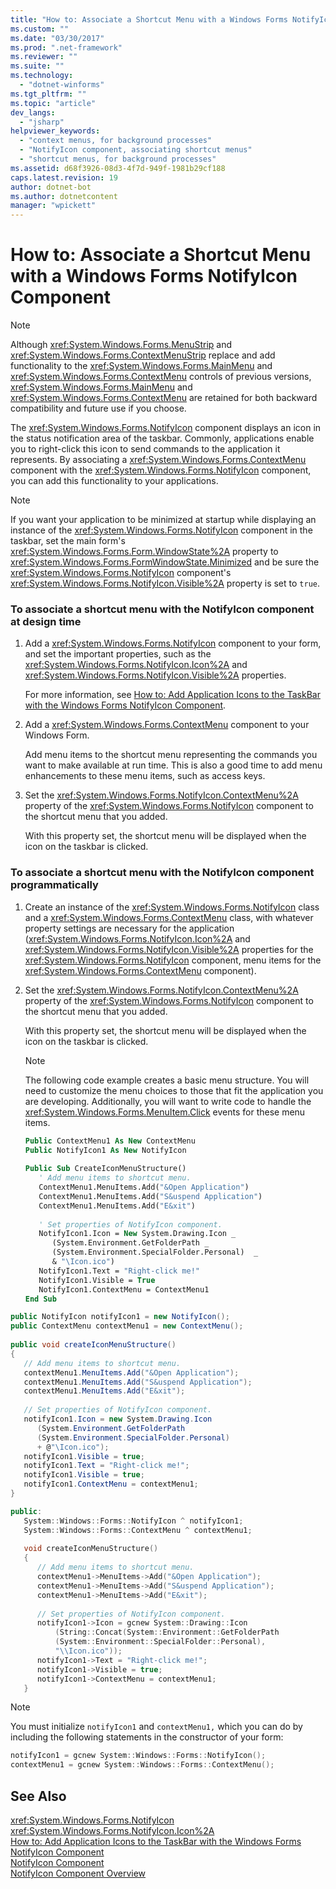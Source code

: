 ```yaml
---
title: "How to: Associate a Shortcut Menu with a Windows Forms NotifyIcon Component | Microsoft Docs"
ms.custom: ""
ms.date: "03/30/2017"
ms.prod: ".net-framework"
ms.reviewer: ""
ms.suite: ""
ms.technology: 
  - "dotnet-winforms"
ms.tgt_pltfrm: ""
ms.topic: "article"
dev_langs: 
  - "jsharp"
helpviewer_keywords: 
  - "context menus, for background processes"
  - "NotifyIcon component, associating shortcut menus"
  - "shortcut menus, for background processes"
ms.assetid: d68f3926-08d3-4f7d-949f-1981b29cf188
caps.latest.revision: 19
author: dotnet-bot
ms.author: dotnetcontent
manager: "wpickett"
---
```

# How to: Associate a Shortcut Menu with a Windows Forms NotifyIcon Component
> [!NOTE]
>  Although <xref:System.Windows.Forms.MenuStrip> and <xref:System.Windows.Forms.ContextMenuStrip> replace and add functionality to the <xref:System.Windows.Forms.MainMenu> and <xref:System.Windows.Forms.ContextMenu> controls of previous versions, <xref:System.Windows.Forms.MainMenu> and <xref:System.Windows.Forms.ContextMenu> are retained for both backward compatibility and future use if you choose.  
  
 The <xref:System.Windows.Forms.NotifyIcon> component displays an icon in the status notification area of the taskbar. Commonly, applications enable you to right-click this icon to send commands to the application it represents. By associating a <xref:System.Windows.Forms.ContextMenu> component with the <xref:System.Windows.Forms.NotifyIcon> component, you can add this functionality to your applications.  
  
> [!NOTE]
>  If you want your application to be minimized at startup while displaying an instance of the <xref:System.Windows.Forms.NotifyIcon> component in the taskbar, set the main form's <xref:System.Windows.Forms.Form.WindowState%2A> property to <xref:System.Windows.Forms.FormWindowState.Minimized> and be sure the <xref:System.Windows.Forms.NotifyIcon> component's <xref:System.Windows.Forms.NotifyIcon.Visible%2A> property is set to `true`.  
  
### To associate a shortcut menu with the NotifyIcon component at design time  
  
1.  Add a <xref:System.Windows.Forms.NotifyIcon> component to your form, and set the important properties, such as the <xref:System.Windows.Forms.NotifyIcon.Icon%2A> and <xref:System.Windows.Forms.NotifyIcon.Visible%2A> properties.  
  
     For more information, see [How to: Add Application Icons to the TaskBar with the Windows Forms NotifyIcon Component](../../../../docs/framework/winforms/controls/app-icons-to-the-taskbar-with-wf-notifyicon.md).  
  
2.  Add a <xref:System.Windows.Forms.ContextMenu> component to your Windows Form.  
  
     Add menu items to the shortcut menu representing the commands you want to make available at run time. This is also a good time to add menu enhancements to these menu items, such as access keys.  
  
3.  Set the <xref:System.Windows.Forms.NotifyIcon.ContextMenu%2A> property of the <xref:System.Windows.Forms.NotifyIcon> component to the shortcut menu that you added.  
  
     With this property set, the shortcut menu will be displayed when the icon on the taskbar is clicked.  
  
### To associate a shortcut menu with the NotifyIcon component programmatically  
  
1.  Create an instance of the <xref:System.Windows.Forms.NotifyIcon> class and a <xref:System.Windows.Forms.ContextMenu> class, with whatever property settings are necessary for the application (<xref:System.Windows.Forms.NotifyIcon.Icon%2A> and <xref:System.Windows.Forms.NotifyIcon.Visible%2A> properties for the <xref:System.Windows.Forms.NotifyIcon> component, menu items for the <xref:System.Windows.Forms.ContextMenu> component).  
  
2.  Set the <xref:System.Windows.Forms.NotifyIcon.ContextMenu%2A> property of the <xref:System.Windows.Forms.NotifyIcon> component to the shortcut menu that you added.  
  
     With this property set, the shortcut menu will be displayed when the icon on the taskbar is clicked.  
  
    > [!NOTE]
    >  The following code example creates a basic menu structure. You will need to customize the menu choices to those that fit the application you are developing. Additionally, you will want to write code to handle the <xref:System.Windows.Forms.MenuItem.Click> events for these menu items.  
  
    ```vb  
    Public ContextMenu1 As New ContextMenu  
    Public NotifyIcon1 As New NotifyIcon  
  
    Public Sub CreateIconMenuStructure()  
       ' Add menu items to shortcut menu.  
       ContextMenu1.MenuItems.Add("&Open Application")  
       ContextMenu1.MenuItems.Add("S&uspend Application")  
       ContextMenu1.MenuItems.Add("E&xit")  
  
       ' Set properties of NotifyIcon component.  
       NotifyIcon1.Icon = New System.Drawing.Icon _   
          (System.Environment.GetFolderPath _   
          (System.Environment.SpecialFolder.Personal)  _   
          & "\Icon.ico")  
       NotifyIcon1.Text = "Right-click me!"  
       NotifyIcon1.Visible = True  
       NotifyIcon1.ContextMenu = ContextMenu1  
    End Sub  
    ```  
  
```csharp  
public NotifyIcon notifyIcon1 = new NotifyIcon();  
public ContextMenu contextMenu1 = new ContextMenu();  
  
public void createIconMenuStructure()  
{  
   // Add menu items to shortcut menu.  
   contextMenu1.MenuItems.Add("&Open Application");  
   contextMenu1.MenuItems.Add("S&uspend Application");  
   contextMenu1.MenuItems.Add("E&xit");  
  
   // Set properties of NotifyIcon component.  
   notifyIcon1.Icon = new System.Drawing.Icon  
      (System.Environment.GetFolderPath  
      (System.Environment.SpecialFolder.Personal)  
      + @"\Icon.ico");  
   notifyIcon1.Visible = true;  
   notifyIcon1.Text = "Right-click me!";  
   notifyIcon1.Visible = true;  
   notifyIcon1.ContextMenu = contextMenu1;  
}  
```  
  
```cpp  
public:  
   System::Windows::Forms::NotifyIcon ^ notifyIcon1;  
   System::Windows::Forms::ContextMenu ^ contextMenu1;  
  
   void createIconMenuStructure()  
   {  
      // Add menu items to shortcut menu.  
      contextMenu1->MenuItems->Add("&Open Application");  
      contextMenu1->MenuItems->Add("S&uspend Application");  
      contextMenu1->MenuItems->Add("E&xit");  
  
      // Set properties of NotifyIcon component.  
      notifyIcon1->Icon = gcnew System::Drawing::Icon  
          (String::Concat(System::Environment::GetFolderPath  
          (System::Environment::SpecialFolder::Personal),  
          "\\Icon.ico"));  
      notifyIcon1->Text = "Right-click me!";  
      notifyIcon1->Visible = true;  
      notifyIcon1->ContextMenu = contextMenu1;  
   }  
```  
  
> [!NOTE]
>  You must initialize `notifyIcon1` and `contextMenu1,` which you can do by including the following statements in the constructor of your form:  
  
```cpp  
notifyIcon1 = gcnew System::Windows::Forms::NotifyIcon();  
contextMenu1 = gcnew System::Windows::Forms::ContextMenu();  
```  
  
## See Also  
 <xref:System.Windows.Forms.NotifyIcon>   
 <xref:System.Windows.Forms.NotifyIcon.Icon%2A>   
 [How to: Add Application Icons to the TaskBar with the Windows Forms NotifyIcon Component](../../../../docs/framework/winforms/controls/app-icons-to-the-taskbar-with-wf-notifyicon.md)   
 [NotifyIcon Component](../../../../docs/framework/winforms/controls/notifyicon-component-windows-forms.md)   
 [NotifyIcon Component Overview](../../../../docs/framework/winforms/controls/notifyicon-component-overview-windows-forms.md)
